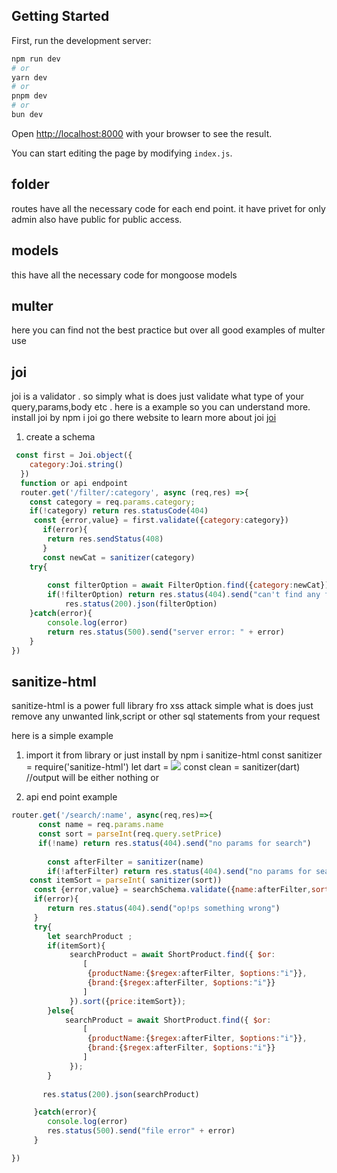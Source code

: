 

## Getting Started

First, run the development server:

```bash
npm run dev
# or
yarn dev
# or
pnpm dev
# or
bun dev
```

Open [http://localhost:8000](http://localhost:8000) with your browser to see the result.

You can start editing the page by modifying `index.js`. 


## folder
routes have all the necessary code for each end point. it have privet for only admin also have public for public access.
## models
this have all the necessary code for mongoose models
## multer
here you can find not the best practice but over all good examples of multer use

## joi
joi is a validator . so simply what is does just validate what type of your query,params,body etc . here is a example so you can understand more.  install joi by npm i joi
go there website to learn more about joi [joi](https://joi.dev/)
1. create a schema 
```javascript
 const first = Joi.object({
    category:Joi.string()
  })
  function or api endpoint
  router.get('/filter/:category', async (req,res) =>{
    const category = req.params.category;
    if(!category) return res.statusCode(404)
     const {error,value} = first.validate({category:category})
       if(error){
        return res.sendStatus(408)
       }
       const newCat = sanitizer(category)
    try{
      
        const filterOption = await FilterOption.find({category:newCat})
        if(!filterOption) return res.status(404).send("can't find any filter option")
            res.status(200).json(filterOption)
    }catch(error){
        console.log(error)
        return res.status(500).send("server error: " + error)
    }
})
```
## sanitize-html
sanitize-html is a power full library  fro xss attack simple what is does just remove any unwanted link,script or other sql statements from your request

here is a simple example
1. import it from library  or just install by npm i sanitize-html 
const sanitizer = require('sanitize-html')
let dart = <img src=x />
 const clean = sanitizer(dart) //output will be either nothing or <img/>

2. api end point example 
```javascript
router.get('/search/:name', async(req,res)=>{
      const name = req.params.name
      const sort = parseInt(req.query.setPrice)
      if(!name) return res.status(404).send("no params for search")
         
        const afterFilter = sanitizer(name)
        if(!afterFilter) return res.status(404).send("no params for search")
    const itemSort = parseInt( sanitizer(sort))
     const {error,value} = searchSchema.validate({name:afterFilter,sort:itemSort})
     if(error){
        return res.status(404).send("op!ps something wrong")
     }
     try{
        let searchProduct ;
        if(itemSort){
             searchProduct = await ShortProduct.find({ $or:
                [
                 {productName:{$regex:afterFilter, $options:"i"}},
                 {brand:{$regex:afterFilter, $options:"i"}}
                ] 
             }).sort({price:itemSort});
        }else{
            searchProduct = await ShortProduct.find({ $or:
                [
                 {productName:{$regex:afterFilter, $options:"i"}},
                 {brand:{$regex:afterFilter, $options:"i"}}
                ] 
             });
        }
       
       res.status(200).json(searchProduct)

     }catch(error){
        console.log(error)
        res.status(500).send("file error" + error)
     }

})

